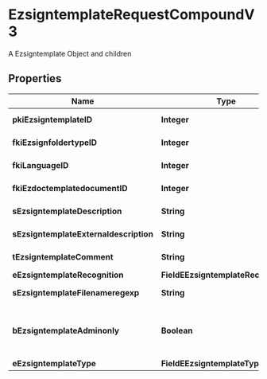 

# EzsigntemplateRequestCompoundV3

A Ezsigntemplate Object and children

## Properties

| Name | Type | Description | Notes |
|------------ | ------------- | ------------- | -------------|
|**pkiEzsigntemplateID** | **Integer** | The unique ID of the Ezsigntemplate |  [optional] |
|**fkiEzsignfoldertypeID** | **Integer** | The unique ID of the Ezsignfoldertype. |  [optional] |
|**fkiLanguageID** | **Integer** | The unique ID of the Language.  Valid values:  |Value|Description| |-|-| |1|French| |2|English| |  |
|**fkiEzdoctemplatedocumentID** | **Integer** | The unique ID of the Ezdoctemplatedocument |  [optional] |
|**sEzsigntemplateDescription** | **String** | The description of the Ezsigntemplate |  |
|**sEzsigntemplateExternaldescription** | **String** | The external description of the Ezsigntemplate |  [optional] |
|**tEzsigntemplateComment** | **String** | The comment of the Ezsigntemplate |  [optional] |
|**eEzsigntemplateRecognition** | **FieldEEzsigntemplateRecognition** |  |  [optional] |
|**sEzsigntemplateFilenameregexp** | **String** | The filename regexp of the Ezsigntemplate. |  [optional] |
|**bEzsigntemplateAdminonly** | **Boolean** | Whether the Ezsigntemplate can be accessed by admin users only (eUserType&#x3D;Normal) |  |
|**eEzsigntemplateType** | **FieldEEzsigntemplateType** |  |  |



